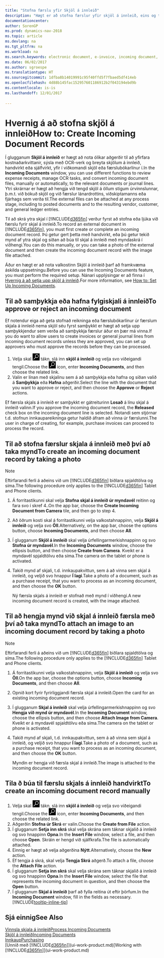 ```yaml
---
title: "Stofna færslu yfir Skjöl á innleið"
description: "Hægt er að stofna færslur yfir skjöl á innleið, eins og t.d. rafræna reikninga, og stjórna OCR-verkum, netviðskiptum og skjalaskiptum."
documentationcenter: 
author: SorenGP
ms.prod: dynamics-nav-2018
ms.topic: article
ms.devlang: na
ms.tgt_pltfrm: na
ms.workload: na
ms.search.keywords: electronic document, e-invoice, incoming document, OCR, ecommerce, document exchange, import invoice
ms.date: 06/02/2017
ms.author: sgroespe
ms.translationtype: HT
ms.sourcegitcommit: 1dfba8b14019991c95f40ffd5f7fbaed5df414eb
ms.openlocfilehash: 4d88b145fac152957601186912b2f043194ebd9b
ms.contentlocale: is-is
ms.lasthandoff: 12/01/2017

---
```

# <a name="how-to-create-incoming-document-records"></a><span data-ttu-id="07e68-103">Hvernig á að stofna skjöl á innleið</span><span class="sxs-lookup"><span data-stu-id="07e68-103">How to: Create Incoming Document Records</span></span>
<span data-ttu-id="07e68-104">Í glugganum **Skjöl á innleið** er hægt að nota ólíkar aðgerðir til að yfirfara kostnaðarkvittanir, sýsla með OCR-verk og breyta skjölum á innleið, handvirkt eða sjálfvirkt, yfir í viðkomandi skjöl eða færslubókarlínur í.</span><span class="sxs-lookup"><span data-stu-id="07e68-104">In the **Incoming Documents** window, you can use different functions to review expense receipts, manage OCR tasks, and convert incoming document files, manually or automatically, to the relevant documents or journal lines.</span></span> <span data-ttu-id="07e68-105">Ytri skrárnar er hægt að hengja við tengd skjöl á öllum stigum úrvinnslunnar, þ.m.t. við bókuð skjöl og við færslur lánardrottins, viðskiptamanns eða fjárhags sem verða til.</span><span class="sxs-lookup"><span data-stu-id="07e68-105">The external files can be attached at any process stage, including to posted documents and to the resulting vendor, customer, and general ledger entries.</span></span>

<span data-ttu-id="07e68-106">Til að skrá ytra skjal í [!INCLUDE[d365fin](includes/d365fin_md.md)] verður fyrst að stofna eða ljúka við færslu fyrir skjal á innleið.</span><span class="sxs-lookup"><span data-stu-id="07e68-106">To record an external document in [!INCLUDE[d365fin](includes/d365fin_md.md)], you must first create or complete an incoming document record.</span></span> <span data-ttu-id="07e68-107">Þú getur gert þetta með handvirkt, eða þú getur tekið mynd af ytra skjal og síðan að búa til skjal á innleið með myndaskrá í viðhengi.</span><span class="sxs-lookup"><span data-stu-id="07e68-107">You can do this manually, or you can take a photo of the external document and then create the incoming document record with the image file attached.</span></span>

<span data-ttu-id="07e68-108">Áður en hægt er að nota valkostinn Skjöl á innleið þarf að framkvæma áskilda uppsetningu.</span><span class="sxs-lookup"><span data-stu-id="07e68-108">Before you can use the Incoming Documents feature, you must perform the required setup.</span></span> <span data-ttu-id="07e68-109">Nánari upplýsingar er að finna í [Hvernig á að setja upp skjöl á innleið](across-how-setup-income-documents.md).</span><span class="sxs-lookup"><span data-stu-id="07e68-109">For more information, see [How to: Set Up Incoming Documents](across-how-setup-income-documents.md).</span></span>

## <a name="to-approve-or-reject-an-incoming-document"></a><span data-ttu-id="07e68-110">Til að samþykkja eða hafna fylgiskjali á innleið</span><span class="sxs-lookup"><span data-stu-id="07e68-110">To approve or reject an incoming document</span></span>
<span data-ttu-id="07e68-111">Ef notendur eiga að geta stofnað reikninga eða færslubókarlínur úr færslum skjala á innleið nema skjöl séu fyrst samþykkt er hægt að setja upp samþykkjendur sem verða að samþykkja færslur áður en þær má vinna.</span><span class="sxs-lookup"><span data-stu-id="07e68-111">If you do want to allow users to create invoices or general journal lines from incoming document records unless they are approved, you can set up approvers who must approve the records before they can be processed.</span></span>

1. <span data-ttu-id="07e68-112">Velja skal ![Leit að síðu eða skýrslu](media/ui-search/search_small.png "Leit að síðu eða skýrslu táknið") tákn, slá inn **skjöl á innleið** og velja svo viðeigandi tengil.</span><span class="sxs-lookup"><span data-stu-id="07e68-112">Choose the ![Search for Page or Report](media/ui-search/search_small.png "Search for Page or Report icon") icon, enter **Incoming Documents**, and then choose the related link.</span></span>
2. <span data-ttu-id="07e68-113">Valin er línan með skjalinu sem á að samþykkja eða hafna og síðan valið á **Samþykkja** eða **Hafna** aðgerðir.</span><span class="sxs-lookup"><span data-stu-id="07e68-113">Select the line with the document that you want to approve or reject, and then choose the **Approve** or **Reject** actions.</span></span>

<span data-ttu-id="07e68-114">Ef færsla skjals á innleið er samþykkt er gátreiturinn **Losað** á línu skjal á innleið valinn.</span><span class="sxs-lookup"><span data-stu-id="07e68-114">If you approve the incoming document record, the **Released** check box on the incoming document line is selected.</span></span> <span data-ttu-id="07e68-115">Notandi sem stjórnar t.d. stofnun innkaupareikninga getur haldið áfram að vinna úr færslunni.</span><span class="sxs-lookup"><span data-stu-id="07e68-115">The user in charge of creating, for example, purchase invoices can proceed to process the record.</span></span>

## <a name="to-create-an-incoming-document-record-by-taking-a-photo"></a><span data-ttu-id="07e68-116">Til að stofna færslur skjala á innleið með því að taka mynd</span><span class="sxs-lookup"><span data-stu-id="07e68-116">To create an incoming document record by taking a photo</span></span>
> [!NOTE]  
>   <span data-ttu-id="07e68-117">Eftirfarandi ferli á aðeins við um [!INCLUDE[d365fin](includes/d365fin_md.md)] biðlara spjaldtölva og síma.</span><span class="sxs-lookup"><span data-stu-id="07e68-117">The following procedure only applies to the [!INCLUDE[d365fin](includes/d365fin_md.md)] Tablet and Phone clients.</span></span>

1. <span data-ttu-id="07e68-118">Á forritastikunni skal velja **Stofna skjal á innleið úr myndavél** reitinn og fara svo í skref 4..</span><span class="sxs-lookup"><span data-stu-id="07e68-118">On the app bar, choose the **Create Incoming Document from Camera** tile, and then go to step 4.</span></span>
2. <span data-ttu-id="07e68-119">Að öðrum kosti skal á forritastikunni velja valkostahnappinn, velja **Skjöl á innleið** og velja svo **Öll**.</span><span class="sxs-lookup"><span data-stu-id="07e68-119">Alternatively, on the app bar, choose the options button, choose **Incoming Documents**, and then choose **All**.</span></span>
3. <span data-ttu-id="07e68-120">Í glugganum **Skjöl á innleið** skal velja úrfellingarmerkishnappinn og svo **Stofna úr myndavél**.</span><span class="sxs-lookup"><span data-stu-id="07e68-120">In the **Incoming Documents** window, choose the ellipsis button, and then choose **Create from Camera**.</span></span> <span data-ttu-id="07e68-121">Kveikt er á myndavél spjaldtölvu eða síma.</span><span class="sxs-lookup"><span data-stu-id="07e68-121">The camera on the tablet or phone is activated.</span></span>
4. <span data-ttu-id="07e68-122">Takið mynd af skjali, t.d. innkaupakvittun, sem á að vinna sem skjal á innleið, og veljið svo hnappur **Í lagi**.</span><span class="sxs-lookup"><span data-stu-id="07e68-122">Take a photo of a document, such as a purchase receipt, that you want to process as an incoming document, and then choose the **OK** button.</span></span>

    <span data-ttu-id="07e68-123">Ný færsla skjals á innleið er stofnað með mynd í viðhengi.</span><span class="sxs-lookup"><span data-stu-id="07e68-123">A new incoming document record is created, with the image attached.</span></span>

## <a name="to-attach-an-image-to-an-incoming-document-record-by-taking-a-photo"></a><span data-ttu-id="07e68-124">Til að hengja mynd við skjal á innleið færsla með því að taka mynd</span><span class="sxs-lookup"><span data-stu-id="07e68-124">To attach an image to an incoming document record by taking a photo</span></span>
> [!NOTE]  
>   <span data-ttu-id="07e68-125">Eftirfarandi ferli á aðeins við um [!INCLUDE[d365fin](includes/d365fin_md.md)] biðlara spjaldtölva og síma.</span><span class="sxs-lookup"><span data-stu-id="07e68-125">The following procedure only applies to the [!INCLUDE[d365fin](includes/d365fin_md.md)] Tablet and Phone clients.</span></span>

1. <span data-ttu-id="07e68-126">Á forritastikunni velja valkostahnappinn, velja **Skjöl á innleið** og velja svo **Öll**.</span><span class="sxs-lookup"><span data-stu-id="07e68-126">On the app bar, choose the options button, choose **Incoming Documents**, and then choose **All**.</span></span>
2. <span data-ttu-id="07e68-127">Opnið kort fyrir fyrirliggjandi færsla skjal á innleið.</span><span class="sxs-lookup"><span data-stu-id="07e68-127">Open the card for an existing incoming document record.</span></span>
3. <span data-ttu-id="07e68-128">Í glugganum **Skjal á innleið** skal velja úrfellingarmerkishnappinn og svo **Hengja við mynd úr myndavél**.</span><span class="sxs-lookup"><span data-stu-id="07e68-128">In the **Incoming Document** window, choose the ellipsis button, and then choose **Attach Image from Camera**.</span></span> <span data-ttu-id="07e68-129">Kveikt er á myndavél spjaldtölvu eða síma.</span><span class="sxs-lookup"><span data-stu-id="07e68-129">The camera on the tablet or phone is activated.</span></span>
4. <span data-ttu-id="07e68-130">Takið mynd af skjali, t.d. innkaupakvittun, sem á að vinna sem skjal á innleið, og veljið svo hnappur **Í lagi**.</span><span class="sxs-lookup"><span data-stu-id="07e68-130">Take a photo of a document, such as a purchase receipt, that you want to process as an incoming document, and then choose the **OK** button.</span></span>

    <span data-ttu-id="07e68-131">Myndin er hengja við færsla skjal á innleið.</span><span class="sxs-lookup"><span data-stu-id="07e68-131">The image is attached to the incoming document record.</span></span>

## <a name="to-create-an-incoming-document-record-manually"></a><span data-ttu-id="07e68-132">Tila ð búa til færslu skjals á innleið handvirkt</span><span class="sxs-lookup"><span data-stu-id="07e68-132">To create an incoming document record manually</span></span>
1. <span data-ttu-id="07e68-133">Velja skal ![Leit að síðu eða skýrslu](media/ui-search/search_small.png "Leit að síðu eða skýrslu táknið") tákn, slá inn **skjöl á innleið** og velja svo viðeigandi tengil.</span><span class="sxs-lookup"><span data-stu-id="07e68-133">Choose the ![Search for Page or Report](media/ui-search/search_small.png "Search for Page or Report icon") icon, enter **Incoming Documents**, and then choose the related link.</span></span>
2. <span data-ttu-id="07e68-134">Aðgerðin **Stofna úr Skrá** er valin.</span><span class="sxs-lookup"><span data-stu-id="07e68-134">Choose the **Create from File** action.</span></span>  
3. <span data-ttu-id="07e68-135">Í glugganum **Setja inn skrá** skal velja skrána sem táknar skjalið á innleið og svo hnappinn **Opna**.</span><span class="sxs-lookup"><span data-stu-id="07e68-135">In the **Insert File** window, select a file, and then choose **Open**.</span></span> <span data-ttu-id="07e68-136">Skráin er hengd við sjálfkrafa.</span><span class="sxs-lookup"><span data-stu-id="07e68-136">The file is automatically attached.</span></span>
4. <span data-ttu-id="07e68-137">Einnig er hægt að velja aðgerðina **Nýtt**.</span><span class="sxs-lookup"><span data-stu-id="07e68-137">Alternatively, choose the **New** action.</span></span>
5. <span data-ttu-id="07e68-138">Ef tengja á skrá, skal velja **Tengja Skrá** aðgerð.</span><span class="sxs-lookup"><span data-stu-id="07e68-138">To attach a file, choose the **Attach File** action.</span></span>
6. <span data-ttu-id="07e68-139">Í glugganum **Setja inn skrá** skal velja skrána sem táknar skjalið á innleið og svo hnappinn **Opna**.</span><span class="sxs-lookup"><span data-stu-id="07e68-139">In the **Insert File** window, select the file that represents the incoming document in question, and then choose the **Open** button.</span></span>
7. <span data-ttu-id="07e68-140">Í glugganum **Skjal á innleið** þarf að fylla reitina út eftir þörfum.</span><span class="sxs-lookup"><span data-stu-id="07e68-140">In the **Incoming Document** window, fill in the fields as necessary.</span></span> [!INCLUDE[tooltip-inline-tip](includes/tooltip-inline-tip_md.md)]

## <a name="see-also"></a><span data-ttu-id="07e68-141">Sjá einnig</span><span class="sxs-lookup"><span data-stu-id="07e68-141">See Also</span></span>
[<span data-ttu-id="07e68-142">Vinnsla skjala á innleið</span><span class="sxs-lookup"><span data-stu-id="07e68-142">Process Incoming Documents</span></span>](across-process-income-documents.md)  
[<span data-ttu-id="07e68-143">Skjöl á innleið</span><span class="sxs-lookup"><span data-stu-id="07e68-143">Incoming Documents</span></span>](across-income-documents.md)  
[<span data-ttu-id="07e68-144">Innkaup</span><span class="sxs-lookup"><span data-stu-id="07e68-144">Purchasing</span></span>](purchasing-manage-purchasing.md)  
<span data-ttu-id="07e68-145">[Unnið með [!INCLUDE[d365fin](includes/d365fin_md.md)]](ui-work-product.md)</span><span class="sxs-lookup"><span data-stu-id="07e68-145">[Working with [!INCLUDE[d365fin](includes/d365fin_md.md)]](ui-work-product.md)</span></span>

